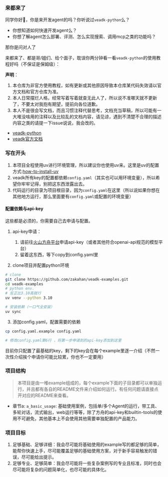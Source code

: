 ### 来都来了

同学你好👋，你是来开发agent的吗？你听说过`veadk-python`么？

- 你想知道如何快速开发agent么？
- 你想了解agent怎么部署、评测、怎么实现搜索、调用mcp之类的功能吗？

那你是问对人了

来都来了、都是哥/姐们、给个面子，耽误你两分钟看一看`veadk-python`的使用教程好吗（不保证是保姆级）：

**声明**：
1. 本仓库为非官方使用教程，如有更新或其他原因导致本仓库某代码失效请以官方文档和官方仓库为准。
2. 本人日常摆烂人格，经常写着写着就查无此人了，所以说不准哪天就不更新了，不要太对我抱有期望，提前向各位道歉。
3. 本人不是很会写文档，而且习惯注释代替思考，文档充当草稿，所以可能有一大堆没啥用的注释以及比较乱的文档内容，请见谅，遇到不清楚不合理的描述内容之类的请提一下issue说说，我会改的。

- [veadk-python](https://github.com/volcengine/veadk-python)
- [veadk官方文档](https://volcengine.github.io/veadk-python)

### 写在开头

1. 本项目全程使用uv进行环境管理，所以建议你也使用uv来。这里是uv的配置方式:[how-to-install-uv](github.com/volcengine/veadk-python?tab=readme-ov-file)
2. veadk所有key的配置都依赖`config.yaml`（其实也可以用环境变量），所以希望你牢牢记得，别把这东西泄露出去。
3. 代码运行的目录为项目根目录，因为`config.yaml`在这里（所以说如果你想在其他地方运行，那么里面要有`config.yaml`或配置的环境变量）

#### 配置依赖与api-key

这些都是必须的，你需要自己去申请与配置。
1. api-key申请：
   1. 请前往[火山方舟平台](https://console.volcengine.com/ark/)申请api-key（或者其他符合openai-api规范的模型平台）
   2. 留着这东西，等下copy到config.yaml里

2. clone项目并配置python环境
```bash
# clone
git clone https://github.com/zakahan/veadk-examples.git
cd veadk-examples
# python env. 
# 反正比3.10高就行
uv venv --python 3.10  

# 安装依赖（一口气全安装）
uv sync

```

3. 添加config.yaml，配置需要的依赖
```bash
cp config.yaml.example config.yaml

# 修改config.yaml第6行 ，将第一步申请到的api-key添加到这里
```
目前你只配置了最基础的key，剩下的key会在每个example里逐一介绍（不然一次性介绍挨个申请你可能比较累，你也不一定要用）


### 项目结构

> 本项目是由一堆example组成的，每个example下面的子目录都可以单独运行，并且都有各自的README文件来介绍如何运行。有任何问题请直接点开对应的README来查看。

- 章节a: `a_basic_usage`: 基础使用案例，包括单/多个Agent的运行，带工具、多轮对话，流式输出，web运行等等，除了方舟的api-key和builtin-tools的使用不可避免，其他基本上不会使用其他需要单独配置的产品能力。


### 项目目标

1. 足够基础、足够详细：我会尽可能将基础使用的example写的都足够的简单，能帮你快速上手，尽可能覆盖足够的基础使用方案，对于新手容易触发的错误，尽可能给出提示。
2. 足够专业、足够简单：我会尽可能将一些复杂案例写的专业且标准，同时也会尽可能将复杂的问题简单化，也尽可能的具体化。